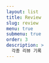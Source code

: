```yaml
---
layout: list
title: Review
slug: review
menu: true
submenu: true
order: 3
description: >
  각종 리뷰 기록
---
```

